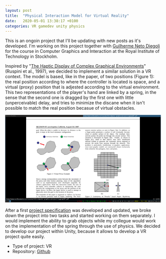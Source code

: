 ```yaml
---
layout: post
title:  "Physical Interaction Model for Virtual Reality"
date:   2020-05-01 13:38:17 +0100
categories: VR gamedev unity physics
---
```


This is an ongoin project that I'll be updating with new posts as it's developed. I'm working on this project together with [Guilherme Neto Diegoli](https://github.com/gdn002) for the course in Computer Graphics and Interaction at the Royal Institute of Technology in Stockholm.

Inspired by "[The Haptic Display of Complex Graphical Environments](robotics.stanford.edu/users/ruspini/publications/siggraph97.pdf)" (Ruspini et al., 1997), we decided to implement a similar solution in a VR context. 
The model is based, like in the paper, of two positions (Figure 1): the real position according to where the controller is located is space, and a virtual (proxy) position that is adjested according to the virtual environment.
This two representations of the player's hand are linked by a spring, in the sense that the second one is dragged by the first one with little (unperceivable) delay, and tries to minimize the discane when it isn't possible to match the real position becasue of virtual obstacles. 

<img src="/assets/images/VR-idea.png"/>

After a first [project specification](/assets/doc/physicsVR/specification.pdf) was developed and updated, we broke down the project into two tasks and started working on them separately.
I would implement the ability to grab objects while my collegue would work on the implementation of the spring through the use of physics.
We decided to develop our project within Unity, because it allows to develop a VR project quite easily.

* Type of project: VR
* Repository: [Github](https://github.com/gdn002/PhysicsVR)
